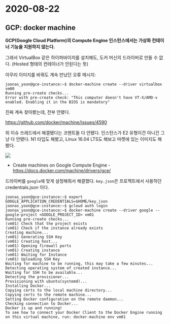 # 2020-08-22

## GCP: docker machine

**GCP(Google Cloud Platform)의 Compute Engine 인스턴스에서는 가상화 컨테이너 기능을 지원하지 않는다.**

그래서 VirtualBox 같은 하이퍼바이저를 설치해도, 도커 머신의 드라이버로 만들 수 없다. (Hosted 형태의 컨테이너가 안된다는 뜻)

아무리 이미지를 바꿔도 계속 만났던 오류 메시지:

```
joonas_yoon@gce-instance:~$ docker-machine create --driver virtualbox vm00
Running pre-create checks...
Error with pre-create check: "This computer doesn't have VT-X/AMD-v enabled. Enabling it in the BIOS is mandatory"
```

진짜 계속 찾아봤는데, 전부 안됐다. 

https://github.com/docker/machine/issues/4590

위 이슈 쓰레드에서 해결됐다는 코멘트들 다 안됐다. 인스턴스가 E2 유형이건 아니건 그냥 다 안됐다. N1 타입도 해봤고, Linux 16.04 LTS도 해보고 마켓에 있는 이미지도 해봤다.


![](https://www.macadamian.com/wp-content/uploads/2017/01/1-KO-vKqNqGk_8feDcpePvQQ.png)

- Create machines on Google Compute Engine - https://docs.docker.com/machine/drivers/gce/

드라이버를 `google`에 맞게 설정해줘서 해결했다. `key.json`은 프로젝트에서 사용하던 credentials.json 이다.

```
joonas_yoon@gce-instance:~$ export GOOGLE_APPLICATION_CREDENTIALS=$HOME/key.json
joonas_yoon@gce-instance:~$ gcloud auth login
joonas_yoon@gce-instance:~$ docker-machine create --driver google --google-project <GOOGLE_PROJECT_ID> vm01
Running pre-create checks...
(vm01) Check that the project exists
(vm01) Check if the instance already exists
Creating machine...
(vm01) Generating SSH Key
(vm01) Creating host...
(vm01) Opening firewall ports
(vm01) Creating instance
(vm01) Waiting for Instance
(vm01) Uploading SSH Key
Waiting for machine to be running, this may take a few minutes...
Detecting operating system of created instance...
Waiting for SSH to be available...
Detecting the provisioner...
Provisioning with ubuntu(systemd)...
Installing Docker...
Copying certs to the local machine directory...
Copying certs to the remote machine...
Setting Docker configuration on the remote daemon...
Checking connection to Docker...
Docker is up and running!
To see how to connect your Docker Client to the Docker Engine running on this virtual machine, run: docker-machine env vm01
```

